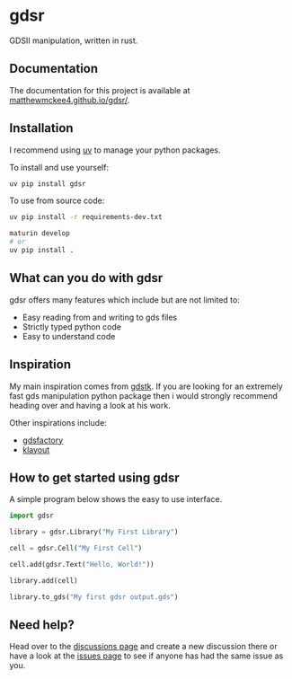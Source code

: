 # gdsr
GDSII manipulation, written in rust.

## Documentation

The documentation for this project is available at [matthewmckee4.github.io/gdsr/](https://matthewmckee4.github.io/gdsr/).

## Installation

I recommend using [uv](https://github.com/astral-sh/uv) to manage your python packages.

To install and use yourself:

```bash
uv pip install gdsr
```

To use from source code:

```bash
uv pip install -r requirements-dev.txt

maturin develop
# or
uv pip install .
```

## What can you do with gdsr

gdsr offers many features which include but are not limited to:
- Easy reading from and writing to gds files
- Strictly typed python code
- Easy to understand code

## Inspiration

My main inspiration comes from [gdstk](https://github.com/heitzmann/gdstk). If you are looking for an extremely fast gds manipulation python package then i would strongly recommend heading over and having a look at his work.

Other inspirations include:
- [gdsfactory](https://github.com/gdsfactory/gdsfactory)
- [klayout](https://www.klayout.org/klayout-pypi/)

## How to get started using gdsr

A simple program below shows the easy to use interface.

```python
import gdsr

library = gdsr.Library("My First Library")

cell = gdsr.Cell("My First Cell")

cell.add(gdsr.Text("Hello, World!"))

library.add(cell)

library.to_gds("My first gdsr output.gds")
```

## Need help?

Head over to the [discussions page](https://github.com/MatthewMckee4/gdsr/discussions) and create a new discussion there or have a look at the [issues page](https://github.com/MatthewMckee4/gdsr/issues) to see if anyone has had the same issue as you.